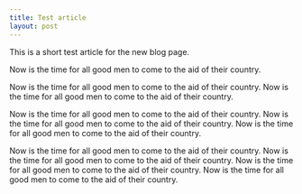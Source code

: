 ```yaml
---
title: Test article
layout: post
---
```


This is a short test article for the new blog page.

Now is the time for all good men to come to the aid of their country.

Now is the time for all good men to come to the aid of their country. Now is the time for all good men to come to the aid of their country.

Now is the time for all good men to come to the aid of their country. Now is the time for all good men to come to the aid of their country. Now is the time for all good men to come to the aid of their country.

Now is the time for all good men to come to the aid of their country. Now is the time for all good men to come to the aid of their country. Now is the time for all good men to come to the aid of their country. Now is the time for all good men to come to the aid of their country.
